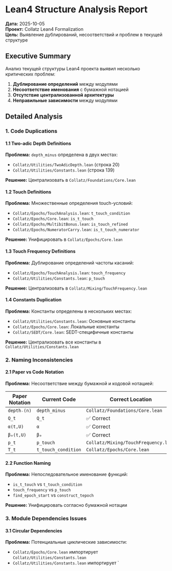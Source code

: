 # Lean4 Structure Analysis Report

**Дата:** 2025-10-05  
**Проект:** Collatz Lean4 Formalization  
**Цель:** Выявление дублирований, несоответствий и проблем в текущей структуре

## Executive Summary

Анализ текущей структуры Lean4 проекта выявил несколько критических проблем:
1. **Дублирование определений** между модулями
2. **Несоответствие именования** с бумажной нотацией
3. **Отсутствие централизованной архитектуры**
4. **Неправильные зависимости** между модулями

## Detailed Analysis

### 1. Code Duplications

#### 1.1 Two-adic Depth Definitions
**Проблема:** `depth_minus` определена в двух местах:
- `Collatz/Utilities/TwoAdicDepth.lean` (строка 20)
- `Collatz/Utilities/Constants.lean` (строка 139)

**Решение:** Централизовать в `Collatz/Foundations/Core.lean`

#### 1.2 Touch Definitions
**Проблема:** Множественные определения touch-условий:
- `Collatz/Epochs/TouchAnalysis.lean`: `t_touch_condition`
- `Collatz/Epochs/Core.lean`: `is_t_touch`
- `Collatz/Epochs/MultibitBonus.lean`: `is_touch_refined`
- `Collatz/Epochs/NumeratorCarry.lean`: `is_t_touch_numerator`

**Решение:** Унифицировать в `Collatz/Epochs/Core.lean`

#### 1.3 Touch Frequency Definitions
**Проблема:** Дублирование определений частоты касаний:
- `Collatz/Epochs/TouchAnalysis.lean`: `touch_frequency`
- `Collatz/Utilities/Constants.lean`: `p_touch`

**Решение:** Централизовать в `Collatz/Mixing/TouchFrequency.lean`

#### 1.4 Constants Duplication
**Проблема:** Константы определены в нескольких местах:
- `Collatz/Utilities/Constants.lean`: Основные константы
- `Collatz/Epochs/Core.lean`: Локальные константы
- `Collatz/SEDT/Core.lean`: SEDT-специфичные константы

**Решение:** Централизовать все константы в `Collatz/Utilities/Constants.lean`

### 2. Naming Inconsistencies

#### 2.1 Paper vs Code Notation
**Проблема:** Несоответствие между бумажной и кодовой нотацией:

| Paper Notation | Current Code | Correct Location |
|----------------|--------------|-------------------|
| `depth₋(n)` | `depth_minus` | `Collatz/Foundations/Core.lean` |
| `Q_t` | `Q_t` | ✅ Correct |
| `α(t,U)` | `α` | ✅ Correct |
| `β₀(t,U)` | `β₀` | ✅ Correct |
| `p_t` | `p_touch` | `Collatz/Mixing/TouchFrequency.lean` |
| `T_t` | `t_touch_condition` | `Collatz/Epochs/Core.lean` |

#### 2.2 Function Naming
**Проблема:** Непоследовательное именование функций:
- `is_t_touch` vs `t_touch_condition`
- `touch_frequency` vs `p_touch`
- `find_epoch_start` vs `construct_tepoch`

**Решение:** Унифицировать согласно бумажной нотации

### 3. Module Dependencies Issues

#### 3.1 Circular Dependencies
**Проблема:** Потенциальные циклические зависимости:
- `Collatz/Epochs/Core.lean` импортирует `Collatz/Utilities/Constants.lean`
- `Collatz/Utilities/Constants.lean` импортирует `